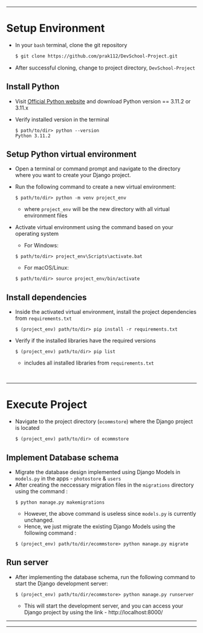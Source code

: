 <hr>

# Setup Environment
- In your `bash` terminal, clone the git repository
    ```bash
    $ git clone https://github.com/prak112/DevSchool-Project.git
    ```
- After successful cloning, change to project directory, `DevSchool-Project`

## Install Python
- Visit [Official Python website](https://www.python.org/) and download Python version == 3.11.2 or 3.11.x

- Verify installed version in the terminal
    ```terminal
    $ path/to/dir> python --version 
    Python 3.11.2
    ```
## Setup Python virtual environment
- Open a terminal or command prompt and navigate to the directory where you want to create your Django project. 
- Run the following command to create a new virtual environment:
    ```terminal
    $ path/to/dir> python -m venv project_env
    ```
    - where `project_env` will be the new directory with all virtual environment files

- Activate virtual environment using the command based on your operating system
    - For Windows:
    ```terminal
    $ path/to/dir> project_env\Scripts\activate.bat
    ```
    - For macOS/Linux:
    ```terminal
    $ path/to/dir> source project_env/bin/activate
    ```

## Install dependencies
- Inside the activated virtual environment, install the project dependencies from `requirements.txt`
    ```terminal
    $ (project_env) path/to/dir> pip install -r requirements.txt
    ```

- Verify if the installed libraries have the required versions
    ```terminal
    $ (project_env) path/to/dir> pip list
    ```
    - includes all installed libraries from `requirements.txt`

<br>
<hr>

# Execute Project
- Navigate to the project directory (`ecommstore`) where the Django project is located
    ```terminal
    $ (project_env) path/to/dir> cd ecommstore
    ```

## Implement Database schema
- Migrate the database design implemented using Django Models in `models.py` in the apps - `photostore` & `users` 
- After creating the neccessary migration files in the `migrations` directory using the command :
    ```terminal
    $ python manage.py makemigrations 
    ```
    - However, the above command is useless since `models.py` is currently unchanged. 
    - Hence, we just migrate the existing Django Models using the following command :
    ```terminal
    $ (project_env) path/to/dir/ecommstore> python manage.py migrate
    ```

## Run server
- After implementing the database schema, run the following command to start the Django development server:
    ```terminal
    $ (project_env) path/to/dir/ecommstore> python manage.py runserver
    ```
    - This will start the development server, and you can access your Django project by using the link - http://localhost:8000/

<hr>
<hr>